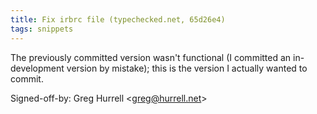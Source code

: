 ```yaml
---
title: Fix irbrc file (typechecked.net, 65d26e4)
tags: snippets
---
```


The previously committed version wasn't functional (I committed an in-development version by mistake); this is the version I actually wanted to commit.

Signed-off-by: Greg Hurrell &lt;greg@hurrell.net&gt;

